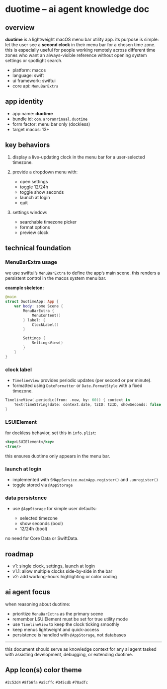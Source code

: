 # duotime – ai agent knowledge doc

## overview

**duotime** is a lightweight macOS menu bar utility app. its purpose is simple: let the user see a **second clock** in their menu bar for a chosen time zone. this is especially useful for people working remotely across different time zones who want an always-visible reference without opening system settings or spotlight search.

* platform: macos
* language: swift
* ui framework: swiftui
* core api: `MenuBarExtra`

## app identity

* app name: **duotime**
* bundle id: `com.aroramrinaal.duotime`
* form factor: menu bar only (dockless)
* target macos: 13+

## key behaviors

1. display a live-updating clock in the menu bar for a user-selected timezone.
2. provide a dropdown menu with:

   * open settings
   * toggle 12/24h
   * toggle show seconds
   * launch at login
   * quit
3. settings window:

   * searchable timezone picker
   * format options
   * preview clock

## technical foundation

### MenuBarExtra usage

we use swiftui’s `MenuBarExtra` to define the app’s main scene. this renders a persistent control in the macos system menu bar.

**example skeleton:**

```swift
@main
struct DuotimeApp: App {
    var body: some Scene {
        MenuBarExtra {
            MenuContent()
        } label: {
            ClockLabel()
        }

        Settings {
            SettingsView()
        }
    }
}
```

### clock label

* `TimelineView` provides periodic updates (per second or per minute).
* formatted using `DateFormatter` or `Date.FormatStyle` with a fixed timezone.

```swift
TimelineView(.periodic(from: .now, by: 60)) { context in
    Text(timeString(date: context.date, tzID: tzID, showSeconds: false, use24h: true))
}
```

### LSUIElement

for dockless behavior, set this in `info.plist`:

```xml
<key>LSUIElement</key>
<true/>
```

this ensures duotime only appears in the menu bar.

### launch at login

* implemented with `SMAppService.mainApp.register()` and `.unregister()`
* toggle stored via `@AppStorage`

### data persistence

* use `@AppStorage` for simple user defaults:

  * selected timezone
  * show seconds (bool)
  * 12/24h (bool)

no need for Core Data or SwiftData.

## roadmap

* v1: single clock, settings, launch at login
* v1.1: allow multiple clocks side-by-side in the bar
* v2: add working-hours highlighting or color coding

## ai agent focus

when reasoning about duotime:

* prioritize `MenuBarExtra` as the primary scene
* remember LSUIElement must be set for true utility mode
* use `TimelineView` to keep the clock ticking smoothly
* keep menus lightweight and quick-access
* persistence is handled with `@AppStorage`, not databases

---

this document should serve as knowledge context for any ai agent tasked with assisting development, debugging, or extending duotime.


## App Icon(s) color theme
`#2c52d4`
`#8fb6fa`
`#a5cffc`
`#345cdb`
`#78adfc`
